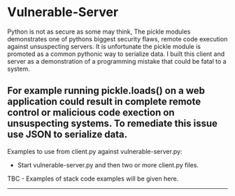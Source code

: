 # Vulnerable-Server

Python is not as secure as some may think,
The pickle modules demonstrates one of pythons biggest security flaws, remote code execution against unsuspecting servers. It is unfortunate the pickle module is promoted as a common pythonic way to serialize data. I built this client and server as a demonstration of a programming mistake that could be fatal to a system.

For example running pickle.loads() on a web application could result in complete remote control or malicious code exection on unsuspecting systems. To remediate this issue use JSON to serialize data.
-----------------------------------------------------------------------------------------------------------------

Examples to use from client.py against vulnerable-server.py:

- Start vulnerable-server.py and then two or more client.py files.

TBC - Examples of stack code examples will be given here.

-----------------------------------------------------------------------------------------------------------------
